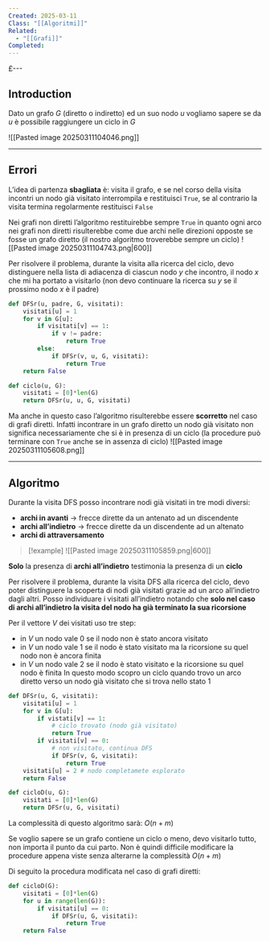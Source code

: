```yaml
---
Created: 2025-03-11
Class: "[[Algoritmi]]"
Related:
  - "[[Grafi]]"
Completed:
---
```

£---
## Introduction
Dato un grafo $G$ (diretto o indiretto) ed un suo nodo $u$ vogliamo sapere se da $u$ è possibile raggiungere un ciclo in $G$

![[Pasted image 20250311104046.png]]

---
## Errori
L’idea di partenza **sbagliata** è: visita il grafo, e se nel corso della visita incontri un nodo già visitato interrompila e restituisci `True`, se al contrario la visita termina regolarmente restituisci `False`

Nei grafi non diretti l’algoritmo restituirebbe sempre `True` in quanto ogni arco nei grafi non diretti risulterebbe come due archi nelle direzioni opposte se fosse un grafo diretto (il nostro algoritmo troverebbe sempre un ciclo)
![[Pasted image 20250311104743.png|600]]

Per risolvere il problema, durante la visita alla ricerca del ciclo, devo distinguere nella lista di adiacenza di ciascun nodo $y$ che incontro, il nodo $x$ che mi ha portato a visitarlo (non devo continuare la ricerca su $y$ se il prossimo nodo $x$ è il padre)

```python
def DFSr(u, padre, G, visitati):
	visitati[u] = 1
	for v in G[u]:
		if visitati[v] == 1:
			if v != padre:
				return True
		else:
			if DFSr(v, u, G, visitati):
				return True
	return False

def ciclo(u, G):
	visitati = [0]*len(G)
	return DFSr(u, u, G, visitati)
```

Ma anche in questo caso l’algoritmo risulterebbe essere **scorretto** nel caso di grafi diretti. Infatti incontrare in un grafo diretto un nodo già visitato non significa necessariamente che si è in presenza di un ciclo (la procedure può terminare con `True` anche se in assenza di ciclo)
![[Pasted image 20250311105608.png]]

---
## Algoritmo
Durante la visita DFS posso incontrare nodi già visitati in tre modi diversi:
- **archi in avanti** → frecce dirette da un antenato ad un discendente
- **archi all’indietro** → frecce dirette da un discendente ad un altenato
- **archi di attraversamento**

>[!example]
>![[Pasted image 20250311105859.png|600]]

**Solo** la presenza di **archi all’indietro** testimonia la presenza di un **ciclo**

Per risolvere il problema, durante la visita DFS alla ricerca del ciclo, devo poter distinguere la scoperta di nodi già visitati grazie ad un arco all’indietro dagli altri.
Posso individuare i visitati all’indietro notando che **solo nel caso di archi all’indietro la visita del nodo ha già terminato la sua ricorsione**

Per il vettore $V$ dei visitati uso tre step:
- in $V$ un nodo vale $0$ se il nodo non è stato ancora visitato
- in $V$ un nodo vale $1$ se il nodo è stato visitato ma la ricorsione su quel nodo non è ancora finita
- in $V$ un nodo vale $2$ se il nodo è stato visitato e la ricorsione su quel nodo è finita
In questo modo scopro un ciclo quando trovo un arco diretto verso un nodo già visitato che si trova nello stato $1$

```python
def DFSr(u, G, visitati):
	visitati[u] = 1
	for v in G[u]:
		if vistati[v] == 1:
			# ciclo trovato (nodo già visitato)
			return True
		if visitati[v] == 0:
			# non visitato, continua DFS
			if DFSr(v, G, visitati):
				return True
	visitati[u] = 2 # nodo completamete esplorato
	return False

def cicloD(u, G):
	visitati = [0]*len(G)
	return DFSr(u, G, visitati)
```
La complessità di questo algoritmo sarà: $O(n+m)$

Se voglio sapere se un grafo contiene un ciclo o meno, devo visitarlo tutto, non importa il punto da cui parto. Non è quindi difficile modificare la procedure appena viste senza alterarne la complessità $O(n+m)$

Di seguito la procedura modificata nel caso di grafi diretti:
```python
def cicloD(G):
	visitati = [0]*len(G)
	for u in range(len(G)):
		if visitati[u] == 0:
			if DFSr(u, G, visitati):
				return True
	return False
```
